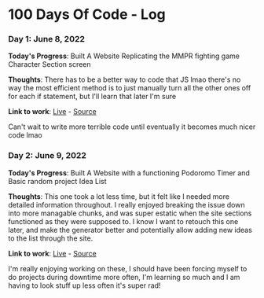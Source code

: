 # 100 Days Of Code - Log

### Day 1: June 8, 2022

**Today's Progress**: Built A Website Replicating the MMPR fighting game Character Section screen

**Thoughts**: There has to be a better way to code that JS lmao there's no way the most efficient method is to just manually turn all the other ones off for each if statement, but I'll learn that later I'm sure

**Link to work**: [Live](https://codepen.io/bellhuffstutler/pen/qBxJreV) - [Source](https://github.com/bellhuffstutler/Projects/tree/main/Power%20Rangers%20Fighting%20Game%20Character%20Select)

Can't wait to write more terrible code until eventually it becomes much nicer code lmao

### Day 2: June 9, 2022

**Today's Progress**: Built A Website with a functioning Podoromo Timer and Basic random project Idea List

**Thoughts**: This one took a lot less time, but it felt like I needed more detailed information throughout. I really enjoyed breaking the issue down into more managable chunks, and was super estatic when the site sections functioned as they were supposed to. I know I want to retouch this one later, and make the generator better and potentially allow adding new ideas to the list through the site.

**Link to work**: [Live](https://codepen.io/bellhuffstutler/pen/bGLmPgg) - [Source](https://github.com/bellhuffstutler/Projects/tree/main/Project%20%2B%20Podoromo%20Timer%20Website)

I'm really enjoying working on these, I should have been forcing myself to do projects during downtime more often, I'm learning so much and I am having to look stuff up less often it's super rad!
